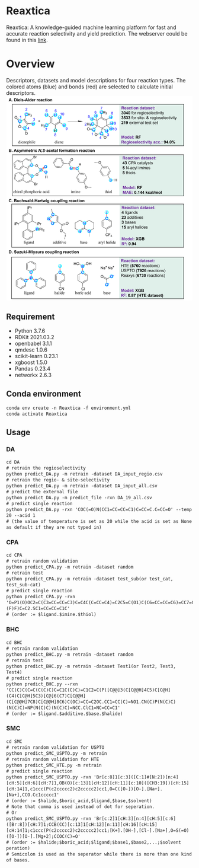 # Reaxtica

Reaxtica: A knowledge-guided machine learning platform for fast and accurate reaction selectivity and yield prediction. The webserver could be found in this [link](http://www.pkumdl.cn:8000/reaxtica/).
	
# Overview

Descriptors, datasets and model descriptions for four reaction types. The colored atoms (blue) and bonds (red) are selected to calculate initial descriptors. 
![image](overview.png)
## Requirement

- Python 3.7.6
- RDKit 2021.03.2
- openbabel 3.1.1
- qmdesc 1.0.6
- scikit-learn 0.23.1
- xgboost 1.5.0
- Pandas 0.23.4
- networkx 2.6.3

## Conda environment
```
conda env create -n Reaxtica -f environment.yml
conda activate Reaxtica
```
## Usage

### DA

```
cd DA
# retrain the regioselectivity
python predict_DA.py -m retrain -dataset DA_input_regio.csv
# retrain the regio- & site-selectivity
python predict_DA.py -m retrain -dataset DA_input_all.csv
# predict the external file
python predict_DA.py -m predict_file -rxn DA_19_all.csv
# predict single reaction
python predict_DA.py -rxn 'COC(=O)N(CC1=CC=CC=C1)C=CC=C.C=CC=O' --temp 20 --acid 1
# (the value of temperature is set as 20 while the acid is set as None as default if they are not typed in)
```

### CPA

```
cd CPA
# retrain random validation
python predict_CPA.py -m retrain -dataset random
# retrain test
python predict_CPA.py -m retrain -dataset test_sub(or test_cat, test_sub-cat)
# predict single reaction
python predict_CPA.py -rxn 'O=P1(O)OC2=C(C3=CC=CC=C3)C=C4C(C=CC=C4)=C2C5=C(O1)C(C6=CC=CC=C6)=CC7=C5C=CC=C7.O=C(C1=CC=CC=C1)/N=C/C2=CC=C(C(F)(F)F)C=C2.SC1=CC=CC=C1C'
# (order := $ligand.$imine.$thiol)
```

### BHC

```
cd BHC
# retrain random validation
python predict_BHC.py -m retrain -dataset random
# retrain test
python predict_BHC.py -m retrain -dataset Test1(or Test2, Test3, Test4)
# predict single reaction
python predict_BHC.py --rxn 'CC(C)C(C=C(C(C)C)C=C1C(C)C)=C1C2=C(P([C@@]3(C[C@@H]4C5)C[C@H](C4)C[C@H]5C3)[C@]6(C7)C[C@@H](C[C@@H]7C8)C[C@@H]8C6)C(OC)=CC=C2OC.CC1=CC(C)=NO1.CN(C)P(N(C)C)(N(C)C)=NP(N(C)C)(N(C)C)=NCC.ClC1=NC=CC=C1'
# (order := $ligand.$additive.$base.$halide)
```

### SMC

```
cd SMC
# retrain random validation for USPTO
python predict_SMC_USPTO.py -m retrain
# retrain random validation for HTE
python predict_SMC_HTE.py -m retrain
# predict single reaction
python predict_SMC_USPTO.py -rxn 'Br[c:8]1[c:3]([C:1]#[N:2])[n:4][cH:5][cH:6][cH:7]1,OB(O)[c:13]1[cH:12][cH:11][c:10]([CH3:19])[cH:15][cH:14]1,c1ccc(P(c2ccccc2)c2ccccc2)cc1,O=C([O-])[O-].[Na+].[Na+],CCO.Cc1ccccc1'
# (order := $halide,$boric_acid,$ligand,$base,$solvent)
# Note that comma is used instead of dot for seperation.
# Or
python predict_SMC_USPTO.py -rxn 'Br[c:2]1[cH:3][n:4][cH:5][c:6]([Br:8])[cH:7]1;CCB(CC)[c:13]1[cH:12][n:11][cH:16][cH:15][cH:14]1;c1ccc(P(c2ccccc2)c2ccccc2)cc1;[K+].[OH-],[Cl-].[Na+],O=S(=O)([O-])[O-].[Mg+2];CCOC(C)=O'
# (order := $halide;$boric_acid;$ligand;$base1,$base2,...;$solvent peration)
# Semicolon is used as the seperator while there is more than one kind of bases.
```

